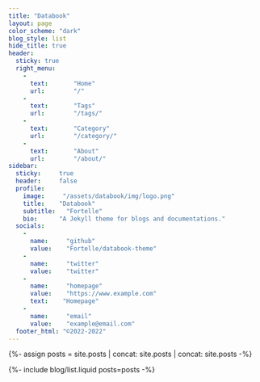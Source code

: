 ```yaml
---
title: "Databook"
layout: page
color_scheme: "dark"
blog_style: list
hide_title: true
header:
  sticky: true
  right_menu:
    -
      text:       "Home"
      url:        "/"
    -
      text:       "Tags"
      url:        "/tags/"
    -
      text:       "Category"
      url:        "/category/"
    -
      text:       "About"
      url:        "/about/"
sidebar:
  sticky:     true
  header:     false
  profile:
    image:     "/assets/databook/img/logo.png"
    title:    "Databook"
    subtitle:   "Fortelle"
    bio:      "A Jekyll theme for blogs and documentations."
  socials:
    -
      name:     "github"
      value:    "Fortelle/databook-theme"
    -
      name:     "twitter"
      value:    "twitter"
    -
      name:     "homepage"
      value:    "https://www.example.com"
      text:    "Homepage"
    -
      name:     "email"
      value:    "example@email.com"
  footer_html: "©2022-2022"
---
```


{%- assign posts = site.posts | concat: site.posts | concat: site.posts -%}

{%- include blog/list.liquid posts=posts -%}

